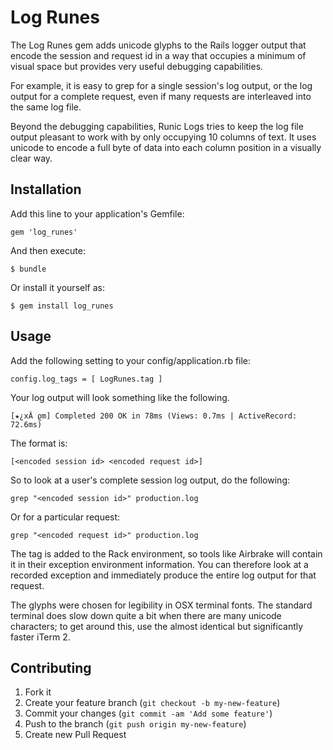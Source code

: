 # Log Runes

The Log Runes gem adds unicode glyphs to the Rails logger output that encode the session and request id
in a way that occupies a minimum of visual space but provides very useful debugging capabilities.

For example, it is easy to grep for a single session's log output, or the log output for a complete
request, even if many requests are interleaved into the same log file.

Beyond the debugging capabilities, Runic Logs tries to keep the log file output pleasant to work
with by only occupying 10 columns of text.  It uses unicode to encode a full byte of data into each
column position in a visually clear way.
 

## Installation

Add this line to your application's Gemfile:

    gem 'log_runes'

And then execute:

    $ bundle

Or install it yourself as:

    $ gem install log_runes
    

## Usage

Add the following setting to your config/application.rb file:

    config.log_tags = [ LogRunes.tag ]

Your log output will look something like the following.
    
    [★¿xÄ ϱm] Completed 200 OK in 78ms (Views: 0.7ms | ActiveRecord: 72.6ms)

The format is:

    [<encoded session id> <encoded request id>]

So to look at a user's complete session log output, do the following:

    grep "<encoded session id>" production.log

Or for a particular request:

    grep "<encoded request id>" production.log

The tag is added to the Rack environment, so tools like Airbrake will contain it in
their exception environment information.  You can therefore look at a recorded exception
and immediately produce the entire log output for that request.
  
The glyphs were chosen for legibility in OSX terminal fonts.  The standard terminal does
slow down quite a bit when there are many unicode characters; to get around this, use
the almost identical but significantly faster iTerm 2.


## Contributing

1. Fork it
2. Create your feature branch (`git checkout -b my-new-feature`)
3. Commit your changes (`git commit -am 'Add some feature'`)
4. Push to the branch (`git push origin my-new-feature`)
5. Create new Pull Request
